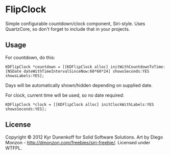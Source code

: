 FlipClock
===========

Simple configurable countdown/clock component, Siri-style. Uses QuartzCore, so don't forget to include that in your projects.

Usage
-------
For countdown, do this: 

	KDFlipClock *countdown = [[KDFlipClock alloc] initWithCountdownToTime:[NSDate dateWithTimeIntervalSinceNow:60*60*24] showsSeconds:YES showsLabels:YES];

Days will be automatically shown/hidden depending on supplied date.

For clock, current time will be used, so no date required:

	KDFlipClock *clock = [[KDFlipClock alloc] initClockWithLabels:YES showsSeconds:YES];


License
-------
 
Copyright &copy; 2012 Kyr Dunenkoff for Solid Software Solutions. Art by Diego Monzon - http://dmonzon.com/freebies/siri-freebie/. Licensed under WTFPL.